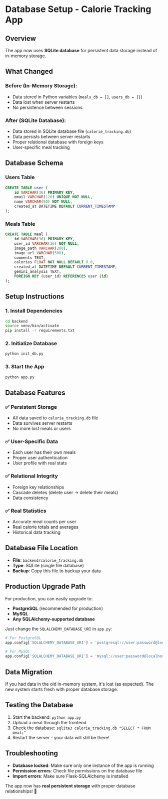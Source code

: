 # Database Setup - Calorie Tracking App

## Overview
The app now uses **SQLite database** for persistent data storage instead of in-memory storage.

## What Changed

### Before (In-Memory Storage):
- Data stored in Python variables (`meals_db = []`, `users_db = {}`)
- Data lost when server restarts
- No persistence between sessions

### After (SQLite Database):
- Data stored in SQLite database file (`calorie_tracking.db`)
- Data persists between server restarts
- Proper relational database with foreign keys
- User-specific meal tracking

## Database Schema

### Users Table
```sql
CREATE TABLE user (
    id VARCHAR(36) PRIMARY KEY,
    email VARCHAR(120) UNIQUE NOT NULL,
    name VARCHAR(80) NOT NULL,
    created_at DATETIME DEFAULT CURRENT_TIMESTAMP
);
```

### Meals Table
```sql
CREATE TABLE meal (
    id VARCHAR(36) PRIMARY KEY,
    user_id VARCHAR(36) NOT NULL,
    image_path VARCHAR(200),
    image_url VARCHAR(500),
    comments TEXT,
    calories FLOAT NOT NULL DEFAULT 0.0,
    created_at DATETIME DEFAULT CURRENT_TIMESTAMP,
    gemini_analysis TEXT,
    FOREIGN KEY (user_id) REFERENCES user (id)
);
```

## Setup Instructions

### 1. Install Dependencies
```bash
cd backend
source venv/bin/activate
pip install -r requirements.txt
```

### 2. Initialize Database
```bash
python init_db.py
```

### 3. Start the App
```bash
python app.py
```

## Database Features

### ✅ **Persistent Storage**
- All data saved to `calorie_tracking.db` file
- Data survives server restarts
- No more lost meals or users

### ✅ **User-Specific Data**
- Each user has their own meals
- Proper user authentication
- User profile with real stats

### ✅ **Relational Integrity**
- Foreign key relationships
- Cascade deletes (delete user → delete their meals)
- Data consistency

### ✅ **Real Statistics**
- Accurate meal counts per user
- Real calorie totals and averages
- Historical data tracking

## Database File Location
- **File**: `backend/calorie_tracking.db`
- **Type**: SQLite (single file database)
- **Backup**: Copy this file to backup your data

## Production Upgrade Path
For production, you can easily upgrade to:
- **PostgreSQL** (recommended for production)
- **MySQL** 
- **Any SQLAlchemy-supported database**

Just change the `SQLALCHEMY_DATABASE_URI` in `app.py`:
```python
# For PostgreSQL
app.config['SQLALCHEMY_DATABASE_URI'] = 'postgresql://user:password@localhost/calorie_tracking'

# For MySQL  
app.config['SQLALCHEMY_DATABASE_URI'] = 'mysql://user:password@localhost/calorie_tracking'
```

## Data Migration
If you had data in the old in-memory system, it's lost (as expected). The new system starts fresh with proper database storage.

## Testing the Database
1. Start the backend: `python app.py`
2. Upload a meal through the frontend
3. Check the database: `sqlite3 calorie_tracking.db "SELECT * FROM meal;"`
4. Restart the server - your data will still be there!

## Troubleshooting
- **Database locked**: Make sure only one instance of the app is running
- **Permission errors**: Check file permissions on the database file
- **Import errors**: Make sure Flask-SQLAlchemy is installed

The app now has **real persistent storage** with proper database relationships! 🎉
